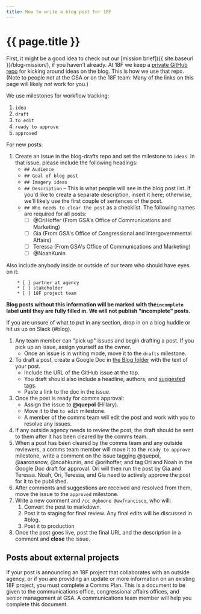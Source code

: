 ```yaml
---
title: How to write a blog post for 18F
---
```

# {{ page.title }}

First, it might be a good idea to check out our [mission brief]({{ site.baseurl }}/blog-mission/), if you haven't already. 
At 18F we keep a [private GitHub repo](https://github.com/18f/blog-drafts) for kicking around ideas on the blog. This is how we use that repo. (Note to people not at the GSA or on the 18F team: Many of the links on this page will likely _not_ work for you.)

We use milestones for workflow tracking:

1. `idea`
1. `draft`
1. `to edit`
1. `ready to approve`
1. `approved`

For new posts:

1. Create an issue in the blog-drafts repo and set the milestone to `ideas`. In that issue, please include the following headings:
    * `## Audience`
    * `## Goal of blog post`
    * `## Imagery ideas`
    * `## Description` – This is what people will see in the blog post list. If you'd like to create a separate description, insert it here; otherwise, we'll likely use the first couple of sentences of the post.
    * `## Who needs to clear the post` as a checklist. The following names are required for all posts:
        * [ ] @OriHoffer (From GSA's Office of Communications and Marketing)
        * [ ] Gia (From GSA's Office of Congressional and Intergovernmental Affairs)
        * [ ] Teressa (From GSA's Office of Communications and Marketing)
        * [ ] @NoahKunin

Also include anybody inside or outside of our team who should have eyes on it:

        * [ ] partner at agency
        * [ ] stakeholder
        * [ ] 18F project team

**Blog posts without this information will be marked with the`incomplete` label until they are fully filled in. We will not publish "incomplete" posts.**

If you are unsure of what to put in any section, drop in on a blog huddle or hit us up on Slack (#blog).

1. Any team member can "pick up" issues and begin drafting a post. If you pick up an issue, assign yourself as the owner.
    * Once an issue is in writing mode, move it to the `drafts` milestone.
1. To draft a post, create a Google Doc in [the Blog folder](https://drive.google.com/a/gsa.gov/#folders/0B-y3CqI2T1nndGE0c191NGtUTEU) with the text of your post.
    * Include the URL of the GitHub issue at the top.
    * You draft should also include a headline, authors, and [suggested tags](https://github.com/18F/18f.gsa.gov/wiki/Tagging-on-the-Blog).
    * Paste a link to the doc in the issue.
1. Once the post is ready for comms approval:
    * Assign the issue to **@quepol** (Hillary).
    * Move it to the `to edit` milestone.
    * A member of the comms team will edit the post and work with you to resolve any issues.
1. If any outside agency needs to review the post, the draft should be sent to them after it has been cleared by the comms team.
1. When a post has been cleared by the comms team and any outside reviewers, a comms team member will move it to the `ready to approve` milestone, write a comment on the issue tagging @quepol, @aaronsnow, @noahkunin, and @orihoffer, and tag Ori and Noah in the Google Doc draft for approval. Ori will then run the post by Gia and Teressa. Noah, Ori, Teressa, and Gia need to actively approve the post for it to be published.
1. After comments and suggestions are received and resolved from them, move the issue to the `approved` milestone.
1. Write a new comment and `/cc @gboone @awfrancisco`, who will:
    1. Convert the post to markdown.
    1. Post it to staging for final review. Any final edits will be discussed in #blog.
    1. Post it to production
1. Once the post goes live, post the final URL and the description in a comment and **close** the issue.

## Posts about external projects

If your post is announcing an 18F project that collaborates with an outside agency, or if you are providing an update or more information on an existing 18F project, you must complete a Comms Plan. This is a document to be given to the communications office, congressional affairs offices, and senior management at GSA. A communications team member will help you complete this document.

